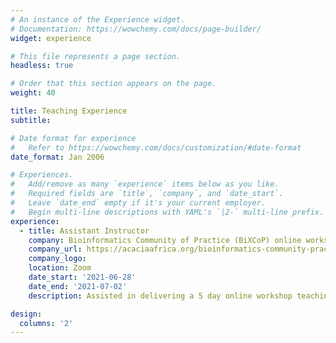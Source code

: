 ```yaml
---
# An instance of the Experience widget.
# Documentation: https://wowchemy.com/docs/page-builder/
widget: experience

# This file represents a page section.
headless: true

# Order that this section appears on the page.
weight: 40

title: Teaching Experience
subtitle:

# Date format for experience
#   Refer to https://wowchemy.com/docs/customization/#date-format
date_format: Jan 2006

# Experiences.
#   Add/remove as many `experience` items below as you like.
#   Required fields are `title`, `company`, and `date_start`.
#   Leave `date_end` empty if it's your current employer.
#   Begin multi-line descriptions with YAML's `|2-` multi-line prefix.
experience:
  - title: Assistant Instructor
    company: Bioinformatics Community of Practice (BiXCoP) online workshop
    company_url: https://acaciaafrica.org/bioinformatics-community-practice/
    company_logo: 
    location: Zoom
    date_start: '2021-06-28'
    date_end: '2021-07-02'
    description: Assisted in delivering a 5 day online workshop teaching the basics of python to agricultural researchers in Africa as part of the BiXCoP programme. 

design:
  columns: '2'
---
```


